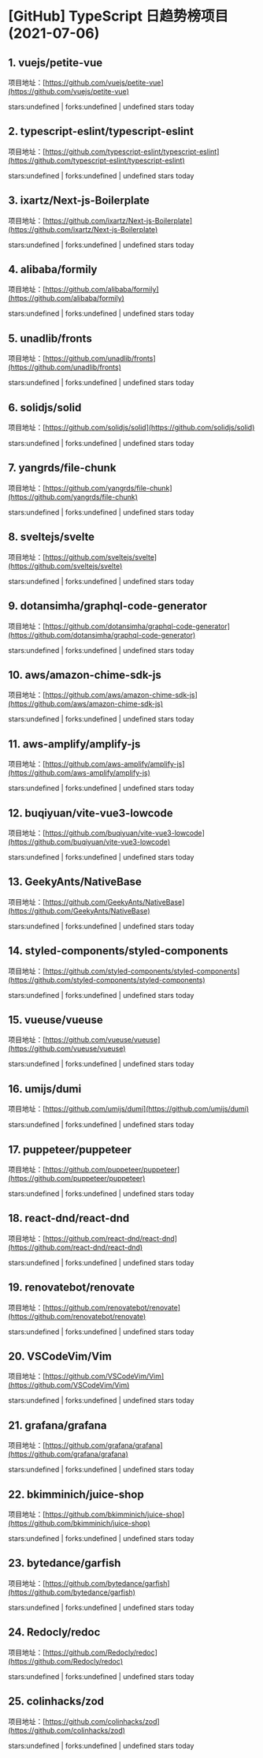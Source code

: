 # [GitHub] TypeScript 日趋势榜项目(2021-07-06)

## 1. vuejs/petite-vue 

项目地址：[https://github.com/vuejs/petite-vue](https://github.com/vuejs/petite-vue)

stars:undefined | forks:undefined | undefined stars today 



## 2. typescript-eslint/typescript-eslint 

项目地址：[https://github.com/typescript-eslint/typescript-eslint](https://github.com/typescript-eslint/typescript-eslint)

stars:undefined | forks:undefined | undefined stars today 



## 3. ixartz/Next-js-Boilerplate 

项目地址：[https://github.com/ixartz/Next-js-Boilerplate](https://github.com/ixartz/Next-js-Boilerplate)

stars:undefined | forks:undefined | undefined stars today 



## 4. alibaba/formily 

项目地址：[https://github.com/alibaba/formily](https://github.com/alibaba/formily)

stars:undefined | forks:undefined | undefined stars today 



## 5. unadlib/fronts 

项目地址：[https://github.com/unadlib/fronts](https://github.com/unadlib/fronts)

stars:undefined | forks:undefined | undefined stars today 



## 6. solidjs/solid 

项目地址：[https://github.com/solidjs/solid](https://github.com/solidjs/solid)

stars:undefined | forks:undefined | undefined stars today 



## 7. yangrds/file-chunk 

项目地址：[https://github.com/yangrds/file-chunk](https://github.com/yangrds/file-chunk)

stars:undefined | forks:undefined | undefined stars today 



## 8. sveltejs/svelte 

项目地址：[https://github.com/sveltejs/svelte](https://github.com/sveltejs/svelte)

stars:undefined | forks:undefined | undefined stars today 



## 9. dotansimha/graphql-code-generator 

项目地址：[https://github.com/dotansimha/graphql-code-generator](https://github.com/dotansimha/graphql-code-generator)

stars:undefined | forks:undefined | undefined stars today 



## 10. aws/amazon-chime-sdk-js 

项目地址：[https://github.com/aws/amazon-chime-sdk-js](https://github.com/aws/amazon-chime-sdk-js)

stars:undefined | forks:undefined | undefined stars today 



## 11. aws-amplify/amplify-js 

项目地址：[https://github.com/aws-amplify/amplify-js](https://github.com/aws-amplify/amplify-js)

stars:undefined | forks:undefined | undefined stars today 



## 12. buqiyuan/vite-vue3-lowcode 

项目地址：[https://github.com/buqiyuan/vite-vue3-lowcode](https://github.com/buqiyuan/vite-vue3-lowcode)

stars:undefined | forks:undefined | undefined stars today 



## 13. GeekyAnts/NativeBase 

项目地址：[https://github.com/GeekyAnts/NativeBase](https://github.com/GeekyAnts/NativeBase)

stars:undefined | forks:undefined | undefined stars today 



## 14. styled-components/styled-components 

项目地址：[https://github.com/styled-components/styled-components](https://github.com/styled-components/styled-components)

stars:undefined | forks:undefined | undefined stars today 



## 15. vueuse/vueuse 

项目地址：[https://github.com/vueuse/vueuse](https://github.com/vueuse/vueuse)

stars:undefined | forks:undefined | undefined stars today 



## 16. umijs/dumi 

项目地址：[https://github.com/umijs/dumi](https://github.com/umijs/dumi)

stars:undefined | forks:undefined | undefined stars today 



## 17. puppeteer/puppeteer 

项目地址：[https://github.com/puppeteer/puppeteer](https://github.com/puppeteer/puppeteer)

stars:undefined | forks:undefined | undefined stars today 



## 18. react-dnd/react-dnd 

项目地址：[https://github.com/react-dnd/react-dnd](https://github.com/react-dnd/react-dnd)

stars:undefined | forks:undefined | undefined stars today 



## 19. renovatebot/renovate 

项目地址：[https://github.com/renovatebot/renovate](https://github.com/renovatebot/renovate)

stars:undefined | forks:undefined | undefined stars today 



## 20. VSCodeVim/Vim 

项目地址：[https://github.com/VSCodeVim/Vim](https://github.com/VSCodeVim/Vim)

stars:undefined | forks:undefined | undefined stars today 



## 21. grafana/grafana 

项目地址：[https://github.com/grafana/grafana](https://github.com/grafana/grafana)

stars:undefined | forks:undefined | undefined stars today 



## 22. bkimminich/juice-shop 

项目地址：[https://github.com/bkimminich/juice-shop](https://github.com/bkimminich/juice-shop)

stars:undefined | forks:undefined | undefined stars today 



## 23. bytedance/garfish 

项目地址：[https://github.com/bytedance/garfish](https://github.com/bytedance/garfish)

stars:undefined | forks:undefined | undefined stars today 



## 24. Redocly/redoc 

项目地址：[https://github.com/Redocly/redoc](https://github.com/Redocly/redoc)

stars:undefined | forks:undefined | undefined stars today 



## 25. colinhacks/zod 

项目地址：[https://github.com/colinhacks/zod](https://github.com/colinhacks/zod)

stars:undefined | forks:undefined | undefined stars today 



